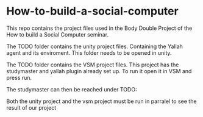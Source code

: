 # How-to-build-a-social-computer
This repo contains the project files used in the Body Double Project of the How to build a Social Computer seminar.

The TODO folder contains the unity project files. Containing the Yallah agent and its enviroment. This folder needs to be opened in unity.

The TODO folder contains the VSM project files. This project has the studymaster and yallah plugin already set up. To run it open it in VSM and press run.

The studymaster can then be reached under TODO:

Both the unity project and the vsm project must be run in parralel to see the result of our project
